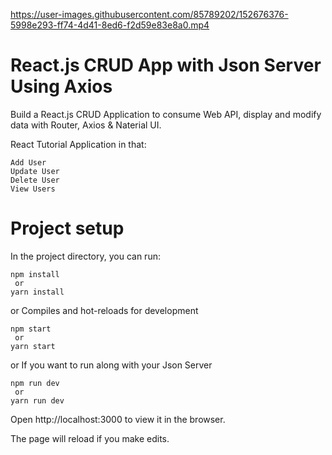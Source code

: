 



https://user-images.githubusercontent.com/85789202/152676376-5998e293-ff74-4d41-8ed6-f2d59e83e8a0.mp4




# React.js CRUD App with Json Server Using Axios

Build a React.js CRUD Application to consume Web API, display and modify data with Router, Axios & Naterial UI.

React Tutorial Application in that:

    Add User
    Update User
    Delete User
    View Users


# Project setup

In the project directory, you can run:
  
    npm install
     or
    yarn install

or
Compiles and hot-reloads for development

    npm start
     or
    yarn start
    
or
If you want to run along with your Json Server

    npm run dev
     or
    yarn run dev


Open http://localhost:3000 to view it in the browser.

The page will reload if you make edits.
